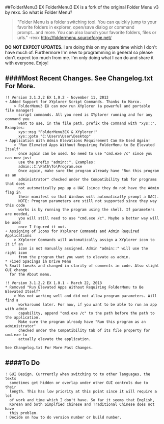 ##FolderMenu3 EX
FolderMenu3 EX is a fork of the original Folder Menu v3 by rexx. So what is Folder Menu?
> "Folder Menu is a folder switching tool. You can quickly jump
to your favorite folders in explorer, open/save dialog or
command prompt...and more. You can also launch your favorite
folders, files or urls." -rexx http://foldermenu.sourceforge.net/

**DO NOT EXPECT UPDATES**. I am doing this on my spare time which I
don't have much of. Furthermore I'm new to programming in general
so please don't expect too much from me. I'm only doing what I
can do and share it with everyone. Enjoy!  

####Most Recent Changes. See Changelog.txt For More.
----------------------------------------------------
	!! Version 3.1.2.2 EX 1.0.2 - November 11, 2013
	+ Added Support for XYplorer Script Commands. Thanks to Marco.
		> FolderMenu3 EX can now run XYplorer (a powerful and portable file manager)
		  script commands. All you need is XYplorer running and for any command you
		  want to use, in the file path, prefix the command with "xys::". Examples:
		  xys::msg "FolderMenu3EX & XYplorer!"
		  xys::goto "C:\Users\User\Desktop"
	+ Application With Admin Elevations Requirement Can Be Used Again!
		> "Run Elevated Apps Without Requiring FolderMenu to Be Elevated Itself"
		  once again can be used. No need to use "cmd.exe /c" since you can now just
		  use the prefix "admin::". Examples:
		  admin::C:\Path\To\Program.exe
		  Once again, make sure the program already have "Run this program as an
		  administrator" checked under the Compatibility tab for programs that does
		  not automatically pop up a UAC (since they do not have the Admin flag in
		  their manifest so that Windows will automatically prompt a UAC).
		  NOTE: Program parameters are still not supported since they way this code
		  works is by running the program using the shell. If parameters are needed,
		  you will still need to use "cmd.exe /c". Maybe a better way will be used
		  once I figured it out.
	+ Assigning of Icons for XYplorer Commands and Admin Required Applications
		> XYplorer Commands will automatically assign a XYplorer icon to it if an
		  icon is not manually assigned. Admin "admin::" will use the right icon
		  from the program that you want to elevate as admin.
	* Fixed Spacings in Drive Menu
	% Small tweaks and changed in clarity of comments in code. Also slight GUI change
	  for the About menu.

	!! Version 3.1.2.2 EX 1.0.1 - March 22, 2013
	* Removed "Run Elevated Apps Without Requiring FolderMenu to Be Elevated Itself"
		> Was not working well and did not allow program parameters. Will find a
		  workaround later. For now, if you want to be able to run an app with admin
		  capability, append "cmd.exe /c" to the path before the path to the application.
		  Make sure the program already have "Run this program as an administrator"
		  checked under the Compatibility tab of its file property for cmd.exe to
		  actually elevate the application.
	
	See Changelog.txt For More Past Changes.

####To Do
---------
	! GUI Design. Currrently when switching to to other languages, the texts
	  sometimes get hidden or overlap under other GUI controls due to their
	  length. This has low priority at this point since it will require a lot
	  of work and time which I don't have. So far it seems that English,
	  Korean and both Simplfied Chinese and Traditional Chinese does not have
	  this problem.
	! Decide on how to do version number or build number.
